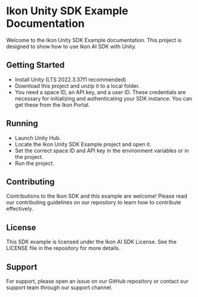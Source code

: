 
# Ikon Unity SDK Example Documentation

Welcome to the Ikon Unity SDK Example documentation. This project is designed to show how to use Ikon AI SDK with Unity.

## Getting Started

- Install Unity (LTS 2022.3.37f1 recommended)
- Download this project and unzip it to a local folder.
- You need a space ID, an API key, and a user ID. These credentials are necessary for initializing and authenticating your SDK instance. You can get these from the Ikon Portal.

## Running

- Launch Unity Hub.
- Locate the Ikon Unity SDK Example project and open it.
- Set the correct space ID and API key in the environment variables or in the project.
- Run the project.

## Contributing

Contributions to the Ikon SDK and this example are welcome! Please read our contributing guidelines on our repository to learn how to contribute effectively.

## License

This SDK example is licensed under the Ikon AI SDK License. See the LICENSE file in the repository for more details.

## Support

For support, please open an issue on our GitHub repository or contact our support team through our support channel.
